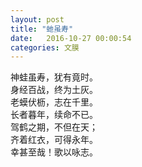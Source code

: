 ```yaml
---
layout: post
title: "虵虽寿"
date:   2016-10-27 00:00:54
categories: 文膜
---
```


神蛙虽寿，犹有竟时。<br/>
身经百战，终为土灰。<br/>
老蟆伏枥，志在千里。<br/>
长者暮年，续命不已。<br/>
驾鹤之期，不但在天；<br/>
齐着红衣，可得永年。<br/>
幸甚至哉！歌以咏志。<br/>
